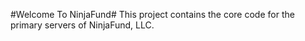 #Welcome To NinjaFund#
This project contains the core code for the primary servers of NinjaFund, LLC.
